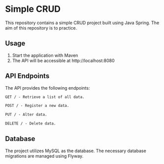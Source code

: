 # Simple CRUD
This repository contains a simple CRUD project built using Java Spring. The aim of this repository is to practice.

## Usage

1. Start the application with Maven
2. The API will be accessible at http://localhost:8080


## API Endpoints
The API provides the following endpoints:

```markdown
GET / - Retrieve a list of all data.

POST / - Register a new data.

PUT / - Alter data.

DELETE / - Delete data.
```

## Database
The project utilizes MySQL as the database. The necessary database migrations are managed using Flyway.

